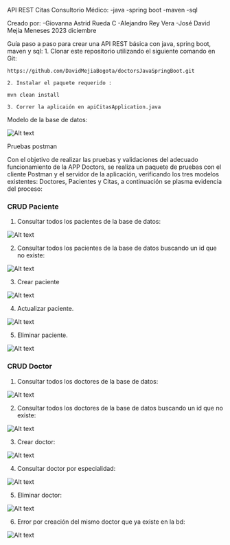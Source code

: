 API REST Citas Consultorio Médico:
    -java
    -spring boot
    -maven
    -sql

Creado por:
    -Giovanna Astrid Rueda C
    -Alejandro Rey Vera
    -José David Mejía Meneses
    2023 diciembre

Guía paso a paso para crear una API REST básica con java, spring boot, maven y sql:
    1. Clonar este repositorio utilizando el siguiente comando en Git:
    
    https://github.com/DavidMejiaBogota/doctorsJavaSpringBoot.git

    2. Instalar el paquete requerido :

    mvn clean install

    3. Correr la aplicaión en apiCitasApplication.java

Modelo de la base de datos:

![Alt text](<img/Drigrama Modelo Entiendad Relacional..png>)



Pruebas postman

Con el objetivo de realizar las pruebas y validaciones del adecuado funcionamiento de la APP Doctors, se realiza un paquete de pruebas con el cliente Postman y el servidor de la aplicación, verificando los tres modelos existentes: Doctores, Pacientes y Citas, a continuación se plasma evidencia del proceso:

### CRUD Paciente

1.	Consultar todos los pacientes de la base de datos:

![Alt text](img/paciente/pacienteTodos.png)

2. Consultar todos los pacientes de la base de datos buscando un id que no existe:

![Alt text](img/paciente/pacienteTodosError.png)

3. Crear paciente

![Alt text](img/paciente/3crearPaciente.png)

4. Actualizar paciente.

![Alt text](img/paciente/4actualizarPaciente.png)

5. Eliminar paciente.

![Alt text](img/paciente/5eliminarPaciente.png)


### CRUD Doctor

1.	Consultar todos los doctores de la base de datos:

![Alt text](img/doctor/TodosDoctores.png)

2. Consultar todos los doctores de la base de datos buscando un id que no existe:

![Alt text](img/doctor/IdnoExiste.png)

3. Crear doctor:

![Alt text](img/doctor/CrearDoctor.png)

4. Consultar doctor por especialidad:

![Alt text](img/doctor/porEspecialidad.png)

5. Eliminar doctor:

![Alt text](img/doctor/EliminarDoctor.png)

6. Error por creación del mismo doctor que ya existe en la bd:

![Alt text](img/doctor/ErrorDobleCreacion.png)

